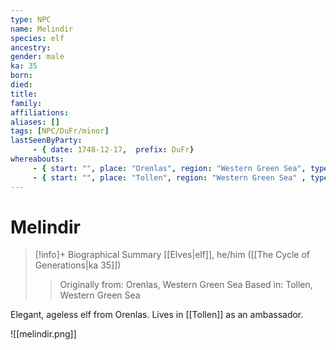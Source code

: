 ```yaml
---
type: NPC
name: Melindir
species: elf
ancestry: 
gender: male
ka: 35
born: 
died: 
title:
family:
affiliations: 
aliases: []
tags: [NPC/DuFr/minor]
lastSeenByParty: 
     - { date: 1748-12-17,  prefix: DuFr}
whereabouts:
     - { start: "", place: "Orenlas", region: "Western Green Sea", type: home}
     - { start: "", place: "Tollen", region: "Western Green Sea" , type: home}
---
```

# Melindir
>[!info]+ Biographical Summary
>[[Elves|elf]], he/him
> ([[The Cycle of Generations|ka 35]])
>> Originally from: Orenlas, Western Green Sea
Based in: Tollen, Western Green Sea
>> 

Elegant, ageless elf from Orenlas. Lives in [[Tollen]] as an ambassador.

![[melindir.png]]